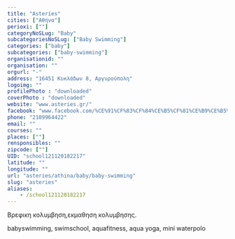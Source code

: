 ```yaml
---
title: "Asteríes"
cities: ["Αθήνα"]
perioxi: [""]
categoryNoSLug: "Baby"
subcategoriesNoSLug: ["Baby Swimming"]
categories: ["baby"]
subcategories: ["baby-swimming"]
organisationid: ""
organisation: ""
orgurl: "-"
address: "16451 Κυκλάδων 8, Αργυρούπολη"
logoimg: ""
profilePhoto : "downloaded"
coverPhoto : "downloaded"
website: "www.asteries.gr/"
facebook: "www.facebook.com/%CE%91%CF%83%CF%84%CE%B5%CF%81%CE%B9%CE%B5%CF%82/603521139752501"
phone: "2109964422"
email: ""
courses: ""
places: [""]
rensponsibles: ""
zipcode: [""]
UID: "school121120182217"
latitude: ""
longitude: ""
url: "asteries/athina/baby/baby-swimming"
slug: "asteries"
aliases:
    - /school121120182217
---
```



Βρεφικη κολυμβηση,εκμαθηση κολυμβησης.

babyswimming, swimschool, aquafitness, aqua yoga, mini waterpolo